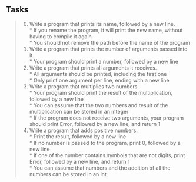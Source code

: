 ## Tasks

> 0. Write a program that prints its name, followed by a new line.   
	* If you rename the program, it will print the new name, without having to compile it again   
	* You should not remove the path before the name of the program   
> 1. Write a program that prints the number of arguments passed into it.   
	* Your program should print a number, followed by a new line   
> 2. Write a program that prints all arguments it receives.   
	* All arguments should be printed, including the first one   
	* Only print one argument per line, ending with a new line   
> 3. Write a program that multiplies two numbers.   
	* Your program should print the result of the multiplication, followed by a new line   
	* You can assume that the two numbers and result of the multiplication can be stored in an integer   
	* If the program does not receive two arguments, your program should print Error, followed by a new line, and return 1   
> 4. Write a program that adds positive numbers.   
	* Print the result, followed by a new line   
	* If no number is passed to the program, print 0, followed by a new line   
	* If one of the number contains symbols that are not digits, print Error, followed by a new line, and return 1   
	* You can assume that numbers and the addition of all the numbers can be stored in an int   
